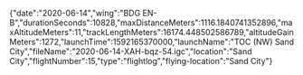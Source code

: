 {"date":"2020-06-14","wing":"BDG EN-B","durationSeconds":10828,"maxDistanceMeters":1116.1840741352896,"maxAltitudeMeters":11,"trackLengthMeters":16174.448502586789,"altitudeGainMeters":1272,"launchTime":1592165370000,"launchName":"TOC (NW) Sand City","fileName":"2020-06-14-XAH-bqz-54.igc","location":"Sand City","flightNumber":15,"type":"flightlog","flying-location":"Sand City"}

